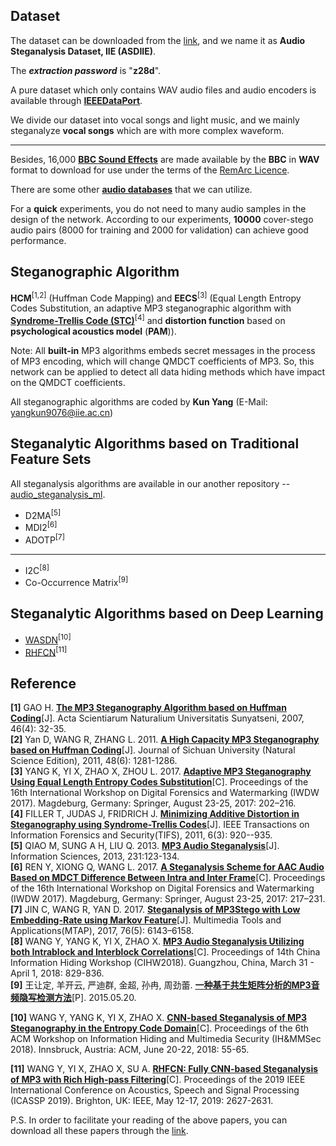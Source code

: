 ## Dataset
The dataset can be downloaded from the [link](https://pan.baidu.com/s/1rYCzJRksHkgbOOYI9MqQjA), and we name it as **Audio Steganalysis Dataset, IIE (ASDIIE)**.

The ***extraction password*** is "**z28d**".

A pure dataset which only contains WAV audio files and audio encoders is available through [**IEEEDataPort**](http://ieee-dataport.org/documents/audio-steganalysis-dataset).

We divide our dataset into vocal songs and light music, and we mainly steganalyze **vocal songs** which are with more complex waveform.

---

Besides, 16,000 [**BBC Sound Effects**](http://bbcsfx.acropolis.org.uk/) are made available by the **BBC** in **WAV** format to download for use under the terms of the [RemArc Licence](https://github.com/bbcarchdev/Remarc/raw/master/doc/2016.09.27_RemArc_Content%20licence_Terms%20of%20Use_final.pdf).

There are some other [**audio databases**](https://github.com/Charleswyt/tf_audio_steganalysis/blob/master/paper/audio_database.md) that we can utilize.

For a **quick** experiments, you do not need to many audio samples in the design of the network. According to our experiments, **10000** cover-stego audio pairs (8000 for training and 2000 for validation) can achieve good performance.

## Steganographic Algorithm
**HCM**<sup>[1,2]</sup> (Huffman Code Mapping) and **EECS**<sup>[3]</sup> (Equal Length Entropy Codes Substitution, an adaptive MP3 steganographic algorithm with [**Syndrome-Trellis Code (STC)**](http://dde.binghamton.edu/download/syndrome/)<sup>[4]</sup> and **distortion function** based on **psychological acoustics model** (**PAM**)).

Note: All **built-in** MP3 algorithms embeds secret messages in the process of MP3 encoding, which will change QMDCT coefficients of MP3. So, this network can be applied to detect all data hiding methods which have impact on the QMDCT coefficients.

All steganographic algorithms are coded by **Kun Yang** (E-Mail: yangkun9076@iie.ac.cn)

## Steganalytic Algorithms based on Traditional Feature Sets
All steganalysis algorithms are available in our another repository -- [audio_steganalysis_ml](https://github.com/Charleswyt/audio_steganalysis_ml).
* D2MA<sup>[5]</sup>
* MDI2<sup>[6]</sup>
* ADOTP<sup>[7]</sup>
---
* I2C<sup>[8]</sup>
* Co-Occurrence Matrix<sup>[9]</sup>

## Steganalytic Algorithms based on Deep Learning
* [WASDN](https://github.com/Charleswyt/tf_audio_steganalysis/tree/master/paper/CNN-based%20Steganalysis%20of%20MP3%20Steganography%20in%20the%20Entropy%20Code%20Domain)<sup>[10]</sup>
* [RHFCN](https://github.com/Charleswyt/tf_audio_steganalysis/tree/master/paper/RHFCN%EF%BC%9AFully%20CNN-based%20Steganalysis%20of%20MP3%20with%20Rich%20High-Pass%20Filtering)<sup>[11]</sup>

## Reference
**[1]** GAO H. [**The MP3 Steganography Algorithm based on Huffman Coding**](https://www.researchgate.net/publication/290779951_The_MP3_steganography_algorithm_based_on_huffman_coding)[J]. Acta Scientiarum Naturalium Universitatis Sunyatseni, 2007, 46(4): 32-35. <br>
**[2]** Yan D, WANG R, ZHANG L. 2011. [**A High Capacity MP3 Steganography based on Huffman Coding**](http://xueshu.baidu.com/s?wd=paperuri%3A%2847ca19607f5dfdde6cbc1fca4f6dc5ad%29&filter=sc_long_sign&tn=SE_xueshusource_2kduw22v&sc_vurl=http%3A%2F%2Fen.cnki.com.cn%2FArticle_en%2FCJFDTotal-SCDX201106013.htm&ie=utf-8&sc_us=17794155201621866322)[J]. Journal of Sichuan University (Natural Science Edition), 2011, 48(6): 1281-1286. <br>
**[3]** YANG K, YI X, ZHAO X, ZHOU L. 2017. [**Adaptive MP3 Steganography Using Equal Length Entropy Codes Substitution**](https://link.springer.com/chapter/10.1007/978-3-319-64185-0_16)[C]. Proceedings of the 16th International Workshop on Digital Forensics and Watermarking (IWDW 2017). Magdeburg, Germany: Springer, August 23-25, 2017: 202–216. <br>
**[4]** FILLER T, JUDAS J, FRIDRICH J. [**Minimizing Additive Distortion in Steganography using Syndrome-Trellis Codes**](https://ieeexplore.ieee.org/document/5740590)[J]. IEEE Transactions on Information Forensics and Security(TIFS), 2011, 6(3): 920--935. <br>
**[5]** QIAO M, SUNG A H, LIU Q. 2013. [**MP3 Audio Steganalysis**](http://xueshu.baidu.com/s?wd=paperuri%3A%28baa2297b4d905e182d8c02ea52851247%29&filter=sc_long_sign&tn=SE_xueshusource_2kduw22v&sc_vurl=http%3A%2F%2Fdl.acm.org%2Fcitation.cfm%3Fid%3D2442161.2442240&ie=utf-8&sc_us=14226838812282894210)[J]. Information Sciences, 2013, 231:123-134. <br>
**[6]** REN Y, XIONG Q, WANG L. 2017. [**A Steganalysis Scheme for AAC Audio Based on MDCT Difference Between Intra and Inter Frame**](https://link.springer.com/chapter/10.1007%2F978-3-319-64185-0_17)[C]. Proceedings of the 16th International Workshop on Digital Forensics and Watermarking (IWDW 2017). Magdeburg, Germany: Springer, August 23-25, 2017: 217–231. <br>
**[7]** JIN C, WANG R, YAN D. 2017. [**Steganalysis of MP3Stego with Low Embedding-Rate using Markov Feature**](https://link.springer.com/article/10.1007%2Fs11042-016-3264-y)[J]. Multimedia Tools and Applications(MTAP), 2017, 76(5): 6143–6158. <br>
**[8]** WANG Y, YANG K, YI X, ZHAO X. [**MP3 Audio Steganalysis Utilizing both Intrablock and Interblock Correlations**](http://www.media-security.net/?p=976)[C]. Proceedings of 14th China Information Hiding Workshop (CIHW2018). Guangzhou, China, March 31 - April 1, 2018: 829-836. <br>
**[9]** 王让定, 羊开云, 严迪群, 金超, 孙冉, 周劲蕾. [**一种基于共生矩阵分析的MP3音频隐写检测方法**](http://cprs.patentstar.com.cn/Search/Detail?ANE=9DEA9CIB7CEA7ACA9BHA9EID9GEB9IDH9EECACGADFIA4DBA)[P]. 2015.05.20.

**[10]** WANG Y, YANG K, YI X, ZHAO X. [**CNN-based Steganalysis of MP3 Steganography in the Entropy Code Domain**](https://dl.acm.org/citation.cfm?id=3206011)[C]. Proceedings of the 6th ACM Workshop on Information Hiding and Multimedia Security (IH&MMSec 2018). Innsbruck, Austria: ACM, June 20-22, 2018: 55-65. <br>

**[11]** WANG Y, YI X, ZHAO X, SU A. [**RHFCN: Fully CNN-based Steganalysis of MP3 with Rich High-pass Filtering**](https://ieeexplore.ieee.org/document/8683626)[C]. Proceedings of the 2019 IEEE International Conference on Acoustics, Speech and Signal Processing (ICASSP 2019). Brighton, UK: IEEE, May 12-17, 2019: 2627-2631. <br>

P.S. In order to facilitate your reading of the above papers, you can download all these papers through the [link](https://github.com/Charleswyt/tf_audio_steganalysis/tree/master/paper/papers).